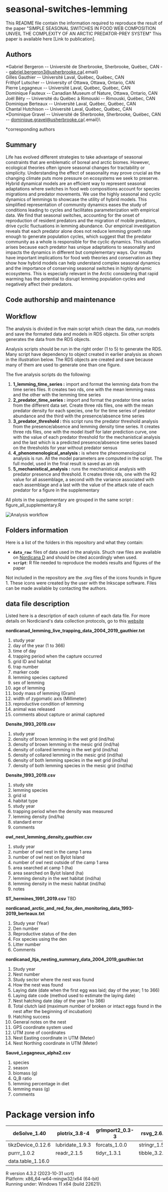 # seasonal-switches-lemming

This README file contain the information required to reproduce the result of the paper "SIMPLE SEASONAL SWITCHES IN FOOD WEB COMPOSITION UNVEIL THE COMPLEXITY OF AN ARCTIC PREDATOR-PREY SYSTEM" This paper is available here [Link to publication].

## Authors

*Gabriel Bergeron -- Université de Sherbrooke, Sherbrooke, Québec, CAN -- [gabriel.bergeron3\@usherbrooke.ca](mailto:gabriel.bergeron3@usherbrooke.ca){.email}\
Gilles Gauthier -- Université Laval, Québec, Québec, CAN\
Frithjof Lutscher -- University of Ottawa, Ottawa, Ontario, CAN\
Pierre Legagneux -- Université Laval, Québec, Québec, CAN\
Dominique Fauteux -- Canadian Museum of Nature, Ottawa, Ontario, CAN\
Joël Bêty -- Université du Québec à Rimouski -- Rimouski, Québec, CAN\
Dominique Berteaux -- Université Laval, Québec, Québec, CAN\
Chantal Hutchison -- Université Laval, Québec, Québec, CAN\
*Dominique Gravel -- Université de Sherbrooke, Sherbrooke, Québec, CAN -- [dominique.gravel\@usherbrooke.ca](mailto:dominique.gravel@usherbrooke.ca){.email}\

\*corresponding authors

## Summary

Life has evolved different strategies to take advantage of seasonal constraints that are emblematic of boreal and arctic biomes. However, ecological theories often ignore seasonal changes for tractability or simplicity. Understanding the effect of seasonality may prove crucial as the changing climate puts more pressure on ecosystems we seek to preserve. Hybrid dynamical models are an efficient way to represent seasonal adaptations where switches in food web compositions account for species migrations and predator movements. We use the highly seasonal and cyclic dynamics of lemmings to showcase the utility of hybrid models. This simplified representation of community dynamics eases the study of conditions leading to cycles and facilitates parameterization with empirical data. We find that seasonal switches, accounting for the onset of reproduction of resident predators and the migration of mobile predators, drive cyclic fluctuations in lemming abundance. Our empirical investigation reveals that each predator alone does not reduce lemming growth rate enough to generate population cycles, which suggest that the predator community as a whole is responsible for the cyclic dynamics. This situation arises because each predator has unique adaptations to seasonality and impacts the dynamics in different but complementary ways. Our results have important implications for food web theories and conservation as they show how hybrid models can help understand complex seasonal dynamics and the importance of conserving seasonal switches in highly dynamic ecosystems. This is especially relevant in the Arctic considering that rapid warming has the potential to disrupt lemming population cycles and negatively affect their predators.

## Code authorship and maintenance

## Workflow

The analysis is divided in five main script which clean the data, run models and save the formated data and models in RDS objects. Six other scripts generates the data from the RDS objects.

Analysis scripts should be run in the right order (1 to 5) to generate the RDS. Many script have dependency to object created in earlier analysis as shown in the illustration below. The RDS objects are created and save because many of them are used to generate one than one figure.

The five analysis scripts do the following:

1.  **1_lemming_time_series :** import and format the lemming data from the time series files. It creates two rds, one with the mean lemming mass and the other with the lemming time series
2.  **2_predator_time_series :** import and format the predator time series from the different data set. Create three rds files, one with the mean predator density for each species, one for the time series of predator abundance and the third with the presence/absence time series
3.  **3_predator_threshold :** this script runs the predator threshold analysis from the presence/absence and lemming density time series. It creates three rds files, one with the model itself for later prediction curve, one with the value of each predator threshold for the mechanistical analysis and the last which is a predicted presence/absence time series based on the thresholds for year without predator sensus
4.  **4_phenomenological_analysis :** is where the phenomenological analysis is run. All the model parameters are computed in the script. The full model, used in the final result is saved as an rds
5.  **5_mechanistical_analysis :** runs the mechanistical analysis with predator presence and threshold. It creates three rds, one with the R2 value for all assemblage, a second with the variance associated with each assemblage and a last with the value of the attack rate of each predator for a figure in the supplementary

All plots in the supplementary are grouped in the same script : figure_all_supplementary.R

![Analysis workflow](workflow.png)

## Folders information

Here is a list of the folders in this repository and what they contain:

-   **`data_raw`**: files of data used in the analysis. Shuch raw files are available on [Nordicana D](https://nordicana.cen.ulaval.ca/) and should be cited accordingly when used.
-   **`script`**: R file needed to reproduce the models results and figures of the paper

Not included in the repository are the .svg files of the icons founds in figure 1. These icons were created by the user with the Inkscape software. Files can be made available by contacting the authors.

## data file description

Listed here is a description of each column of each data file. For more details on Nordiciand's data collection protocols, go to this [website](https://nordicana.cen.ulaval.ca/)

**nordicanad_lemming_live_trapping_data_2004_2019_gauthier.txt**
1. study year
2. day of the year (1 to 366)
3. time of day
4. trapping period when the capture occurred
5. grid ID and habitat
6. trap number
7. marker code
8. lemming species captured
9. sex of lemming
10. age of lemming
11. body mass of lemming (Gram)
12. width of zygomatic axis (Millimeter)
13. reproductive condition of lemming
14. animal was released
15. comments about capture or animal captured

**Densite_1993_2019.csv**
1. study year
2. density of brown lemming in the wet grid (ind/ha)
3. density of brown lemming in the mesic grid (ind/ha)
4. density of collared lemming in the wet grid (ind/ha)
5. density of collared lemming in the mesic grid (ind/ha)
6. density of both lemming species in the wet grid (ind/ha)
7. density of both lemming species in the mesic grid (ind/ha)

**Densite_1993_2019.csv**
1. study site
2. lemming species
3. grid id
4. habitat type
5. study year
6. trapping period when the density was measured
7. lemming density (ind/ha)
8. standard error
9. comments

**owl_nest_lemming_density_gauthier.csv**
1. study year
2. number of owl nest in the camp 1 area
3. number of owl nest on Bylot Island
4. number of owl nest outside of the camp 1 area
5. area searched at camp 1 (ha)
6. area searched on Bylot Island (ha)
7. lemming density in the wet habitat (ind/ha)
8. lemming density in the mesic habitat (ind/ha)
9. notes

**ST_hermines_1991_2019.csv**
TBD

**nordicanad_arctic_and_red_fox_den_monitoring_data_1993-2019_berteaux.txt**
1. Study year (Year)
2. Den number
3. Reproductive status of the den
4. Fox species using the den
5. Litter number
6. Comments

**nordicanad_ltja_nesting_summary_data_2004_2019_gauthier.txt**
1. Study year
2. Nest number
3. Study sector where the nest was found
4. How the nest was found
5. Laying date (date when the first egg was laid; day of the year; 1 to 366)
6. Laying date code (method used to estimate the laying date)
7. Nest hatching date (day of the year 1 to 366)
8. Total clutch laid (maximum number of broken or intact eggs found in the nest after the beginning of incubation)
9. Hatching success
10. General notes on the nest
11. GPS coordinate system used
12. UTM zone of coordinates
13. Nest Easting coordinate in UTM (Meter)
14. Nest Northing coordinate in UTM (Meter)

**Sauvé_Legagneux_alpha2.csv**
1. species
2. season
3. biomass (g)
4. Q_B ratio
5. lemming percentage in diet
6. lemming mass (g)
7. comments

# Package version info

| deSolve_1.40           | plotrix_3.8-4   | grImport2_0.3-3 | rsvg_2.6.1    | magrittr_2.0.3 | MASS_7.3-60.2   |
|------------------------|-----------------|-----------------|---------------|----------------|-----------------|
| tikzDevice_0.12.6      | lubridate_1.9.3 | forcats_1.0.0   | stringr_1.5.1 | dplyr_1.1.4    | jsonlite_1.8.9  |
| purrr_1.0.2            | readr_2.1.5     | tidyr_1.3.1     | tibble_3.2.1  | ggplot2_3.5.1  | tidyverse_2.0.0 |
| data.table_1.16.0      |                 |                 |               |                |                 |

R version 4.3.2 (2023-10-31 ucrt)\
Platform: x86_64-w64-mingw32/x64 (64-bit)\
Running under: Windows 11 x64 (build 22621)\
